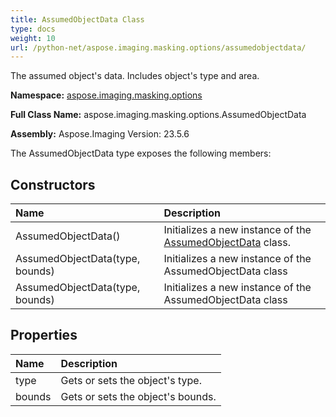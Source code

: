 ```yaml
---
title: AssumedObjectData Class
type: docs
weight: 10
url: /python-net/aspose.imaging.masking.options/assumedobjectdata/
---
```


The assumed object's data. Includes object's type and area.

**Namespace:** [aspose.imaging.masking.options](/imaging/python-net/aspose.imaging.masking.options/)

**Full Class Name:** aspose.imaging.masking.options.AssumedObjectData

**Assembly:**  Aspose.Imaging Version: 23.5.6

The AssumedObjectData type exposes the following members:
## **Constructors**
|**Name**|**Description**|
| :- | :- |
|AssumedObjectData()|Initializes a new instance of the [AssumedObjectData](/imaging/python-net/aspose.imaging.masking.options/assumedobjectdata/) class.|
|AssumedObjectData(type, bounds)|Initializes a new instance of the AssumedObjectData class|
|AssumedObjectData(type, bounds)|Initializes a new instance of the AssumedObjectData class|
## **Properties**
|**Name**|**Description**|
| :- | :- |
|type|Gets or sets the object's type.|
|bounds|Gets or sets the object's bounds.|
